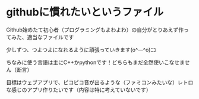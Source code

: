 # githubに慣れたいというファイル

Github始めたて初心者（プログラミングもよわよわ）の自分がとりあえず作ってみた、適当なファイルです

少しずつ、つよつよになれるように頑張っていきます(o^―^o)ﾆｺ

ちなみに使う言語は主にC++かpythonです！どちらもまだ全然使いこなせません（断言）

目標はウェブアプリで、ピコピコ音が出るような（ファミコンみたいな）レトロな感じのアプリ作りたいです（内容は特に考えていないです）

